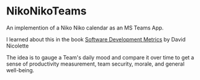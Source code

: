# NikoNikoTeams
An implemention of a Niko Niko calendar as an MS Teams App.

I learned about this in the book [Software Development Metrics](https://www.manning.com/books/software-development-metrics) by David Nicolette

The idea is to gauge a Team's daily mood and compare it over time to get a sense of productivity measurement, team security, morale, and general well-being.
